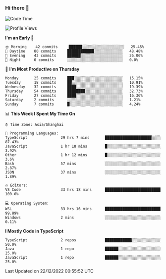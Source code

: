 ### Hi there 👋

<!--
**waynelwz/waynelwz** is a ✨ _special_ ✨ repository because its `README.md` (this file) appears on your GitHub profile.

Here are some ideas to get you started:

- 🔭 I’m currently working on ...
- 🌱 I’m currently learning ...
- 👯 I’m looking to collaborate on ...
- 🤔 I’m looking for help with ...
- 💬 Ask me about ...
- 📫 How to reach me: ...
- 😄 Pronouns: ...
- ⚡ Fun fact: ...
-->

<!--START_SECTION:waka-->
![Code Time](http://img.shields.io/badge/Code%20Time-849%20hrs%2053%20mins-blue)

![Profile Views](http://img.shields.io/badge/Profile%20Views-0-blue)

**I'm an Early 🐤** 

```text
🌞 Morning    42 commits     ██████░░░░░░░░░░░░░░░░░░░   25.45% 
🌆 Daytime    80 commits     ████████████░░░░░░░░░░░░░   48.48% 
🌃 Evening    43 commits     ██████░░░░░░░░░░░░░░░░░░░   26.06% 
🌙 Night      0 commits      ░░░░░░░░░░░░░░░░░░░░░░░░░   0.0%

```
📅 **I'm Most Productive on Thursday** 

```text
Monday       25 commits     ███░░░░░░░░░░░░░░░░░░░░░░   15.15% 
Tuesday      18 commits     ██░░░░░░░░░░░░░░░░░░░░░░░   10.91% 
Wednesday    32 commits     ████░░░░░░░░░░░░░░░░░░░░░   19.39% 
Thursday     54 commits     ████████░░░░░░░░░░░░░░░░░   32.73% 
Friday       27 commits     ████░░░░░░░░░░░░░░░░░░░░░   16.36% 
Saturday     2 commits      ░░░░░░░░░░░░░░░░░░░░░░░░░   1.21% 
Sunday       7 commits      █░░░░░░░░░░░░░░░░░░░░░░░░   4.24%

```


📊 **This Week I Spent My Time On** 

```text
⌚︎ Time Zone: Asia/Shanghai

💬 Programming Languages: 
TypeScript               29 hrs 7 mins       █████████████████████░░░░   87.43% 
JavaScript               1 hr 18 mins        █░░░░░░░░░░░░░░░░░░░░░░░░   3.92% 
Other                    1 hr 12 mins        █░░░░░░░░░░░░░░░░░░░░░░░░   3.6% 
Bash                     57 mins             ░░░░░░░░░░░░░░░░░░░░░░░░░   2.87% 
JSON                     37 mins             ░░░░░░░░░░░░░░░░░░░░░░░░░   1.89%

🔥 Editors: 
VS Code                  33 hrs 18 mins      █████████████████████████   100.0%

💻 Operating System: 
WSL                      33 hrs 16 mins      █████████████████████████   99.89% 
Windows                  2 mins              ░░░░░░░░░░░░░░░░░░░░░░░░░   0.11%

```

**I Mostly Code in TypeScript** 

```text
TypeScript               2 repos             ████████████░░░░░░░░░░░░░   50.0% 
Java                     1 repo              ██████░░░░░░░░░░░░░░░░░░░   25.0% 
JavaScript               1 repo              ██████░░░░░░░░░░░░░░░░░░░   25.0%

```



 Last Updated on 22/12/2022 00:55:52 UTC
<!--END_SECTION:waka-->
